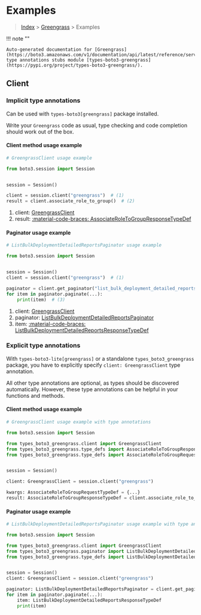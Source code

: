 # Examples

> [Index](../README.md) > [Greengrass](./README.md) > Examples

!!! note ""

    Auto-generated documentation for [Greengrass](https://boto3.amazonaws.com/v1/documentation/api/latest/reference/services/greengrass.html#greengrass)
    type annotations stubs module [types-boto3-greengrass](https://pypi.org/project/types-boto3-greengrass/).

## Client

### Implicit type annotations

Can be used with `types-boto3[greengrass]` package installed.

Write your `Greengrass` code as usual,
type checking and code completion should work out of the box.


#### Client method usage example

```python
# GreengrassClient usage example

from boto3.session import Session


session = Session()

client = session.client("greengrass")  # (1)
result = client.associate_role_to_group()  # (2)
```

1. client: [GreengrassClient](./client.md)
2. result: [:material-code-braces: AssociateRoleToGroupResponseTypeDef](./type_defs.md#associateroletogroupresponsetypedef)



#### Paginator usage example

```python
# ListBulkDeploymentDetailedReportsPaginator usage example

from boto3.session import Session


session = Session()
client = session.client("greengrass")  # (1)

paginator = client.get_paginator("list_bulk_deployment_detailed_reports")  # (2)
for item in paginator.paginate(...):
    print(item)  # (3)
```

1. client: [GreengrassClient](./client.md)
2. paginator: [ListBulkDeploymentDetailedReportsPaginator](./paginators.md#listbulkdeploymentdetailedreportspaginator)
3. item: [:material-code-braces: ListBulkDeploymentDetailedReportsResponseTypeDef](./type_defs.md#listbulkdeploymentdetailedreportsresponsetypedef)




### Explicit type annotations

With `types-boto3-lite[greengrass]`
or a standalone `types_boto3_greengrass` package, you have to explicitly specify `client: GreengrassClient` type annotation.

All other type annotations are optional, as types should be discovered automatically.
However, these type annotations can be helpful in your functions and methods.


#### Client method usage example

```python
# GreengrassClient usage example with type annotations

from boto3.session import Session

from types_boto3_greengrass.client import GreengrassClient
from types_boto3_greengrass.type_defs import AssociateRoleToGroupResponseTypeDef
from types_boto3_greengrass.type_defs import AssociateRoleToGroupRequestTypeDef


session = Session()

client: GreengrassClient = session.client("greengrass")

kwargs: AssociateRoleToGroupRequestTypeDef = {...}
result: AssociateRoleToGroupResponseTypeDef = client.associate_role_to_group(**kwargs)
```



#### Paginator usage example

```python
# ListBulkDeploymentDetailedReportsPaginator usage example with type annotations

from boto3.session import Session

from types_boto3_greengrass.client import GreengrassClient
from types_boto3_greengrass.paginator import ListBulkDeploymentDetailedReportsPaginator
from types_boto3_greengrass.type_defs import ListBulkDeploymentDetailedReportsResponseTypeDef


session = Session()
client: GreengrassClient = session.client("greengrass")

paginator: ListBulkDeploymentDetailedReportsPaginator = client.get_paginator("list_bulk_deployment_detailed_reports")
for item in paginator.paginate(...):
    item: ListBulkDeploymentDetailedReportsResponseTypeDef
    print(item)
```




